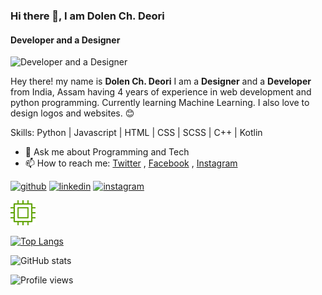 ### Hi there 👋, I am Dolen Ch. Deori
#### Developer and a Designer
![Developer and a Designer](https://pbs.twimg.com/profile_banners/1306468715211313152/1612521540/1500x500)

Hey there! my name is **Dolen Ch. Deori** I am a **Designer** and a **Developer** from India, Assam having 4 years of experience in web development and python programming. Currently learning Machine Learning. I also love to design logos and websites. 😊

Skills: Python | Javascript | HTML | CSS | SCSS | C++ | Kotlin

- 💬 Ask me about Programming and Tech 
- 📫 How to reach me: [Twitter](https://twitter.com/ChDulen) , [Facebook](https://www.facebook.com/dulen.chdeori/) , [Instagram](https://www.instagram.com/_d_deori_/) 


[<img src='https://cdn.jsdelivr.net/npm/simple-icons@3.0.1/icons/github.svg' alt='github' height='40'>](https://github.com/DolenDeori)  [<img src='https://cdn.jsdelivr.net/npm/simple-icons@3.0.1/icons/linkedin.svg' alt='linkedin' height='40'>](https://www.linkedin.com/in/dolen-ch-deori-462388217/)  [<img src='https://cdn.jsdelivr.net/npm/simple-icons@3.0.1/icons/instagram.svg' alt='instagram' height='40'>](https://www.instagram.com/_d_deori_/)  

<a href='https://docs.github.com/en/developers'><img src='https://raw.githubusercontent.com/acervenky/animated-github-badges/master/assets/devbadge.gif' width='40' height='40'></a> 

[![Top Langs](https://github-readme-stats.vercel.app/api/top-langs/?username=DolenDeori)](https://github.com/anuraghazra/github-readme-stats)

![GitHub stats](https://github-readme-stats.vercel.app/api?username=DolenDeori&show_icons=true)  

![Profile views](https://gpvc.arturio.dev/DolenDeori)  

